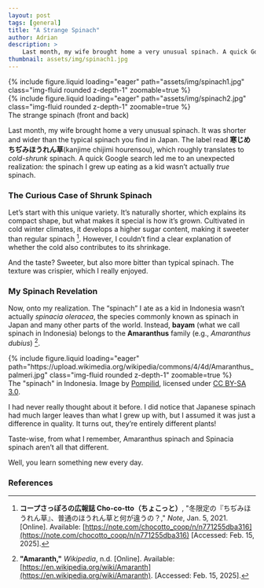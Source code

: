 ```yaml
---
layout: post
tags: [general]
title: "A Strange Spinach"
author: Adrian
description: >
    Last month, my wife brought home a very unusual spinach. A quick Google search led me to an unexpected realization of the "spinach" I ate in Indonesia.
thumbnail: assets/img/spinach1.jpg
---
```


<div class="row mt-3">
    <div class="col-sm mt-3 mt-md-0">
        {% include figure.liquid loading="eager" path="assets/img/spinach1.jpg" class="img-fluid rounded z-depth-1" zoomable=true %}
    </div>
    <div class="col-sm mt-3 mt-md-0">
        {% include figure.liquid loading="eager" path="assets/img/spinach2.jpg" class="img-fluid rounded z-depth-1" zoomable=true %}
    </div>
</div>
<div class="caption">
    The strange spinach (front and back)
</div>

Last month, my wife brought home a very unusual spinach. It was shorter and wider than the typical spinach you find in Japan. The label read **寒じめちぢみほうれん草**(kanjime chijimi hourensou), which roughly translates to *cold-shrunk* spinach. A quick Google search led me to an unexpected realization: the spinach I grew up eating as a kid wasn’t actually *true* spinach.

### The Curious Case of Shrunk Spinach
Let’s start with this unique variety. It’s naturally shorter, which explains its compact shape, but what makes it special is how it’s grown. Cultivated in cold winter climates, it develops a higher sugar content, making it sweeter than regular spinach [^1]. However, I couldn’t find a clear explanation of whether the cold also contributes to its shrinkage.

And the taste? Sweeter, but also more bitter than typical spinach. The texture was crispier, which I really enjoyed.

### My Spinach Revelation
Now, onto my realization. The “spinach” I ate as a kid in Indonesia wasn’t actually *spinacia oleracea*, the species commonly known as spinach in Japan and many other parts of the world. Instead, **bayam** (what we call spinach in Indonesia) belongs to the **Amaranthus** family (e.g., *Amaranthus dubius*) [^2].

<div class="row mt-3">
    <div class="col-sm-6 offset-sm-3 mt-3 mt-md-0">
        {% include figure.liquid loading="eager" path="https://upload.wikimedia.org/wikipedia/commons/4/4d/Amaranthus_palmeri.jpg" class="img-fluid rounded z-depth-1" zoomable=true %}
    </div>
</div>
<div class="caption">
    The "spinach" in Indonesia. Image by <a href="https://commons.wikimedia.org/wiki/User:Pompilid">Pompilid</a>, licensed under 
    <a href="https://creativecommons.org/licenses/by-sa/3.0/">CC BY-SA 3.0</a>.
</div>

I had never really thought about it before. I did notice that Japanese spinach had much larger leaves than what I grew up with, but I assumed it was just a difference in quality. It turns out, they’re entirely different plants!

Taste-wise, from what I remember, Amaranthus spinach and Spinacia spinach aren’t all that different.

Well, you learn something new every day.

### References
[^1]: **コープさっぽろの広報誌 Cho-co-tto（ちょこっと）**, "冬限定の『ちぢみほうれん草』、普通のほうれん草と何が違うの？," *Note*, Jan. 5, 2021. [Online]. Available: [https://note.com/chocotto_coop/n/n771255dba316](https://note.com/chocotto_coop/n/n771255dba316) [Accessed: Feb. 15, 2025].

[^2]: **"Amaranth,"** *Wikipedia*, n.d. [Online]. Available: [https://en.wikipedia.org/wiki/Amaranth](https://en.wikipedia.org/wiki/Amaranth). [Accessed: Feb. 15, 2025].
